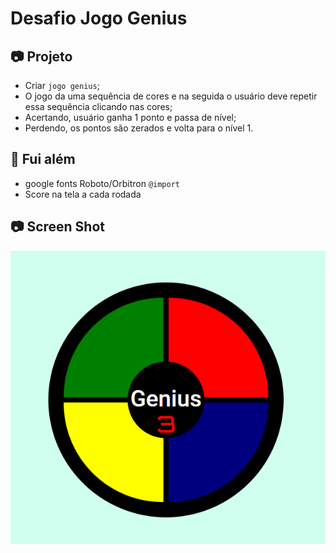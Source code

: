 # Desafio Jogo Genius
## 📷 Projeto
- Criar `jogo genius`;
- O jogo da uma sequência de cores e na seguida o usuário deve repetir essa sequência clicando nas cores;
- Acertando, usuário ganha 1 ponto e passa de nível;
- Perdendo, os pontos são zerados e volta para o nível 1.
## 🚀 Fui além
- google fonts Roboto/Orbitron `@import`
- Score na tela a cada rodada

## 📷 Screen Shot
<img src="https://github.com/BrunoSobralDEV/bootcamp-eduzz-fullstack/blob/main/jogo-de-memoria-estilo-genius/assets/img/projeto-pronto.PNG" alt="projeto-pronto.PNG">